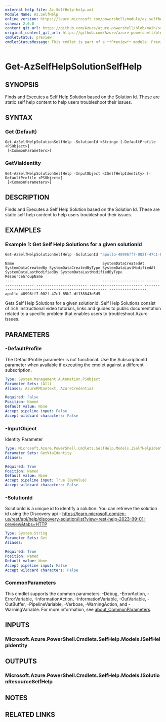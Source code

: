 ```yaml
---
external help file: Az.SelfHelp-help.xml
Module Name: Az.SelfHelp
online version: https://learn.microsoft.com/powershell/module/az.selfhelp/get-azselfhelpsolutionselfhelp
schema: 2.0.0
content_git_url: https://github.com/Azure/azure-powershell/blob/main/src/SelfHelp/SelfHelp/help/Get-AzSelfHelpSolutionSelfHelp.md
original_content_git_url: https://github.com/Azure/azure-powershell/blob/main/src/SelfHelp/SelfHelp/help/Get-AzSelfHelpSolutionSelfHelp.md
cmdletStatus: preview
cmdletStatusMessage: This cmdlet is part of a **Preview** module. Preview versions aren't recommended for use in production environments. For more information, see https://aka.ms/azps-refstatus.
---
```


# Get-AzSelfHelpSolutionSelfHelp

## SYNOPSIS
Finds and Executes a Self Help Solution based on the Solution Id.
These are static self help content to help users troubleshoot their issues.

## SYNTAX

### Get (Default)
```
Get-AzSelfHelpSolutionSelfHelp -SolutionId <String> [-DefaultProfile <PSObject>]
 [<CommonParameters>]
```

### GetViaIdentity
```
Get-AzSelfHelpSolutionSelfHelp -InputObject <ISelfHelpIdentity> [-DefaultProfile <PSObject>]
 [<CommonParameters>]
```

## DESCRIPTION
Finds and Executes a Self Help Solution based on the Solution Id.
These are static self help content to help users troubleshoot their issues.

## EXAMPLES

### Example 1: Get Self Help Solutions for a given solutionId
```powershell
Get-AzSelfHelpSolutionSelfHelp -SolutionId "apollo-48996ff7-002f-47c1-85b2-df138843d5d5"
```

```output
Name                                        SystemDataCreatedAt SystemDataCreatedBy SystemDataCreatedByType SystemDataLastModifiedAt SystemDataLastModifiedBy SystemDataLastModifiedByType ResourceGroupName
----                                        ------------------- ------------------- ----------------------- ------------------------ ------------------------ ---------------------------- -----------------
apollo-48996ff7-002f-47c1-85b2-df138843d5d5
```

Gets Self Help Solutions for a given solutionId.
Self Help Solutions consist of rich instructional video tutorials, links and guides to public documentation related to a specific problem that enables users to troubleshoot Azure issues.

## PARAMETERS

### -DefaultProfile
The DefaultProfile parameter is not functional.
Use the SubscriptionId parameter when available if executing the cmdlet against a different subscription.

```yaml
Type: System.Management.Automation.PSObject
Parameter Sets: (All)
Aliases: AzureRMContext, AzureCredential

Required: False
Position: Named
Default value: None
Accept pipeline input: False
Accept wildcard characters: False
```

### -InputObject
Identity Parameter

```yaml
Type: Microsoft.Azure.PowerShell.Cmdlets.SelfHelp.Models.ISelfHelpIdentity
Parameter Sets: GetViaIdentity
Aliases:

Required: True
Position: Named
Default value: None
Accept pipeline input: True (ByValue)
Accept wildcard characters: False
```

### -SolutionId
SolutionId is a unique id to identify a solution.
You can retrieve the solution id using the Discovery api - https://learn.microsoft.com/en-us/rest/api/help/discovery-solution/list?view=rest-help-2023-09-01-preview&tabs=HTTP

```yaml
Type: System.String
Parameter Sets: Get
Aliases:

Required: True
Position: Named
Default value: None
Accept pipeline input: False
Accept wildcard characters: False
```

### CommonParameters
This cmdlet supports the common parameters: -Debug, -ErrorAction, -ErrorVariable, -InformationAction, -InformationVariable, -OutVariable, -OutBuffer, -PipelineVariable, -Verbose, -WarningAction, and -WarningVariable. For more information, see [about_CommonParameters](http://go.microsoft.com/fwlink/?LinkID=113216).

## INPUTS

### Microsoft.Azure.PowerShell.Cmdlets.SelfHelp.Models.ISelfHelpIdentity

## OUTPUTS

### Microsoft.Azure.PowerShell.Cmdlets.SelfHelp.Models.ISolutionResourceSelfHelp

## NOTES

## RELATED LINKS
